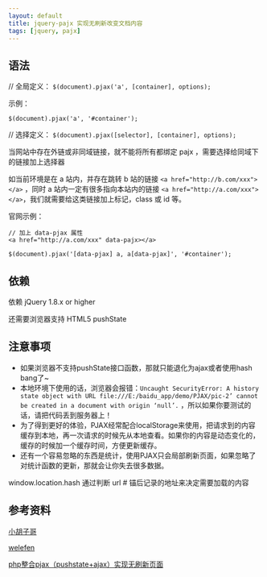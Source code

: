 ```yaml
---
layout: default
title: jquery-pajx 实现无刷新改变文档内容
tags: [jquery, pajx]
---
```


## 语法

// 全局定义：
`$(document).pjax('a', [container], options);`

示例：

`$(document).pjax('a', '#container');`


// 选择定义：
`$(document).pjax([selector], [container], options);`

当网站中存在外链或非同域链接，就不能将所有都绑定 pajx ，需要选择给同域下的链接加上选择器

如当前环境是在 a 站内，并存在跳转 b 站的链接 `<a href="http://b.com/xxx"></a>` ，同时 a 站内一定有很多指向本站内的链接 `<a href="http://a.com/xxx"></a>`，我们就需要给这类链接加上标记，class 或 id 等。

官网示例：

~~~
// 加上 data-pjax 属性
<a href="http://a.com/xxx" data-pajx></a>

$(document).pjax('[data-pjax] a, a[data-pjax]', '#container');
~~~

## 依赖

依赖 jQuery 1.8.x or higher

还需要浏览器支持 HTML5 pushState

## 注意事项

+ 如果浏览器不支持pushState接口函数，那就只能退化为ajax或者使用hash bang了~
+ 本地环境下使用的话，浏览器会报错：`Uncaught SecurityError: A history state object with URL file:///E:/baidu_app/demo/PJAX/pic-2’ cannot be created in a document with origin ‘null’.` ，所以如果你要测试的话，请把代码丢到服务器上！
+ 为了得到更好的体验，PJAX经常配合localStorage来使用，把请求到的内容缓存到本地，再一次请求的时候先从本地查看。如果你的内容是动态变化的，缓存的时候加一个缓存时间，方便更新缓存。
+ 还有一个容易忽略的东西是统计，使用PJAX只会局部刷新页面，如果忽略了对统计函数的更新，那就会让你失去很多数据。

window.location.hash 通过判断 url # 锚后记录的地址来决定需要加载的内容

## 参考资料

[小胡子哥](http://barretlee.com/blog/2013/12/06/cb-history-api-in-html5/)

[welefen](http://www.welefen.com/pjax-for-ajax-and-pushstate.html)

[php整合pjax（pushstate+ajax）实现无刷新页面](http://my.oschina.net/ekc/blog/81263)